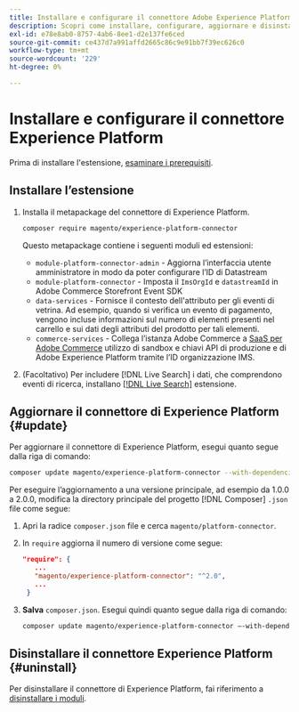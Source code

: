 ```yaml
---
title: Installare e configurare il connettore Adobe Experience Platform da Adobe Commerce
description: Scopri come installare, configurare, aggiornare e disinstallare Adobe Experience Platform Connector da Adobe Commerce.
exl-id: e78e8ab0-8757-4ab6-8ee1-d2e137fe6ced
source-git-commit: ce437d7a991affd2665c86c9e91bb7f39ec626c0
workflow-type: tm+mt
source-wordcount: '229'
ht-degree: 0%

---
```


# Installare e configurare il connettore Experience Platform

Prima di installare l&#39;estensione, [esaminare i prerequisiti](overview.md#prereqs).

## Installare l’estensione

1. Installa il metapackage del connettore di Experience Platform.

   ```bash
   composer require magento/experience-platform-connector
   ```

   Questo metapackage contiene i seguenti moduli ed estensioni:

   * `module-platform-connector-admin` - Aggiorna l’interfaccia utente amministratore in modo da poter configurare l’ID di Datastream
   * `module-platform-connector` - Imposta il `ImsOrgId` e `datastreamId` in Adobe Commerce Storefront Event SDK
   * `data-services` - Fornisce il contesto dell&#39;attributo per gli eventi di vetrina. Ad esempio, quando si verifica un evento di pagamento, vengono incluse informazioni sul numero di elementi presenti nel carrello e sui dati degli attributi del prodotto per tali elementi.
   * `commerce-services` - Collega l’istanza Adobe Commerce a [SaaS per Adobe Commerce](../landing/saas.md) utilizzo di sandbox e chiavi API di produzione e di Adobe Experience Platform tramite l’ID organizzazione IMS.

1. (Facoltativo) Per includere [!DNL Live Search] i dati, che comprendono eventi di ricerca, installano [[!DNL Live Search]](../live-search/install.md) estensione.

## Aggiornare il connettore di Experience Platform {#update}

Per aggiornare il connettore di Experience Platform, esegui quanto segue dalla riga di comando:

```bash
composer update magento/experience-platform-connector --with-dependencies
```

Per eseguire l’aggiornamento a una versione principale, ad esempio da 1.0.0 a 2.0.0, modifica la directory principale del progetto [!DNL Composer] `.json` file come segue:

1. Apri la radice `composer.json` file e cerca `magento/platform-connector`.

1. In `require` aggiorna il numero di versione come segue:

   ```json
   "require": {
      ...
      "magento/experience-platform-connector": "^2.0",
      ...
    }
   ```

1. **Salva** `composer.json`. Esegui quindi quanto segue dalla riga di comando:

   ```bash
   composer update magento/experience-platform-connector –-with-dependencies
   ```

## Disinstallare il connettore Experience Platform {#uninstall}

Per disinstallare il connettore di Experience Platform, fai riferimento a [disinstallare i moduli](https://devdocs.magento.com/guides/v2.4/install-gde/install/cli/install-cli-uninstall-mods.html).
